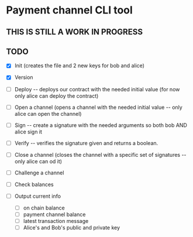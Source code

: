 # Payment channel CLI tool

## THIS IS STILL A WORK IN PROGRESS

## TODO

- [X] Init (creates the file and 2 new keys for bob and alice)
- [X] Version
- [ ] Deploy -- deploys our contract with the needed initial value (for now only alice can deploy the contract)
- [ ] Open a channel (opens a channel with the needed initial value -- only alice can open the channel)
- [ ] Sign -- create a signature with the needed arguments so both bob AND alice sign it
- [ ] Verify -- verifies the signature given and returns a boolean.
- [ ] Close a channel (closes the channel with a specific set of signatures -- only alice can od it)
- [ ] Challenge a channel
- [ ] Check balances
- [ ] Output current info

    - [ ] on chain balance
    - [ ] payment channel balance
    - [ ] latest transaction message
    - [ ] Alice's and Bob's public and private key